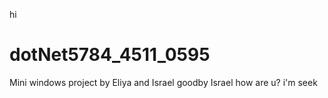 hi
# dotNet5784_4511_0595
Mini windows project by Eliya and Israel
goodby Israel
how are u?
i'm seek